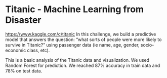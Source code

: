 # Titanic - Machine Learning from Disaster

https://www.kaggle.com/c/titanic In this challenge, we build a predictive model that answers the question: “what sorts of people were more likely to survive in Titanic?” using passenger data (ie name, age, gender, socio-economic class, etc).

This is a basic analysis of the Titanic data and visualization.
We used Random Forest for prediction. We reached 87% accuracy in train data and 78% on test data.
